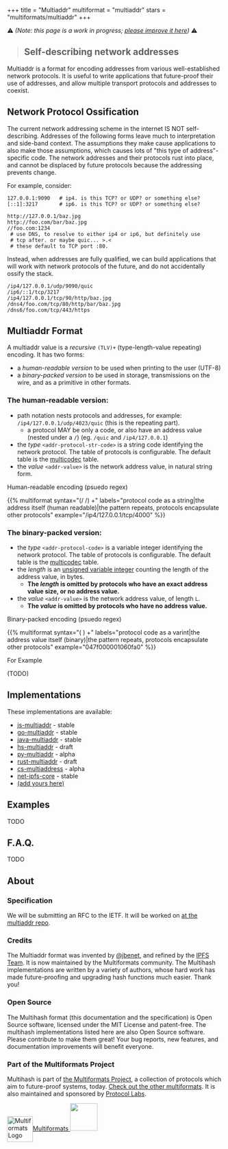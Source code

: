 +++
title = "Multiaddr"
multiformat = "multiaddr"
stars = "multiformats/multiaddr"
+++

⚠️️ _(Note: this page is a work in progress; [please improve it here](https://github.com/multiformats/website/blob/master/content/multiaddr.md))_ ⚠️️

> ## Self-describing network addresses

Multiaddr is a format for encoding addresses from various well-established network protocols. It is useful to write applications that future-proof their use of addresses, and allow multiple transport protocols and addresses to coexist.

## Network Protocol Ossification

The current network addressing scheme in the internet IS NOT self-describing. Addresses of the following forms leave much to interpretation and side-band context. The assumptions they make cause applications to also make those assumptions, which causes lots of "this type of address"-specific code. The network addresses and their protocols rust into place, and cannot be displaced by future protocols because the addressing prevents change.

For example, consider:

```
127.0.0.1:9090   # ip4. is this TCP? or UDP? or something else?
[::1]:3217       # ip6. is this TCP? or UDP? or something else?

http://127.0.0.1/baz.jpg
http://foo.com/bar/baz.jpg
//foo.com:1234
 # use DNS, to resolve to either ip4 or ip6, but definitely use
 # tcp after. or maybe quic... >.<
 # these default to TCP port :80.
```

Instead, when addresses are fully qualified, we can build applications that will work with network protocols of the future, and do not accidentally ossify the stack.

```
/ip4/127.0.0.1/udp/9090/quic
/ip6/::1/tcp/3217
/ip4/127.0.0.1/tcp/90/http/baz.jpg
/dns4/foo.com/tcp/80/http/bar/baz.jpg
/dns6/foo.com/tcp/443/https
```

## Multiaddr Format

A multiaddr value is a _recursive_ `(TLV)+` (type-length-value repeating) encoding. It has two forms:

- a _human-readable version_ to be used when printing to the user (UTF-8)
- a _binary-packed version_ to be used in storage, transmissions on the wire, and as a primitive in other formats.

### The human-readable version:

- path notation nests protocols and addresses, for example: `/ip4/127.0.0.1/udp/4023/quic` (this is the repeating part).
  - a protocol MAY be only a code, or also have an address value (nested under a `/`) (eg. `/quic` and `/ip4/127.0.0.1`)
- the _type_ <code class="c-0">\<addr-protocol-str-code></code> is a string code identifying the network protocol. The table of protocols is configurable. The default table is the [multicodec](./multicodec) table.
- the _value_ <code class="c-1">\<addr-value></code> is the network address value, in natural string form.

Human-readable encoding (psuedo regex)

{{% multiformat
  syntax="(/<addr-protocol-str-code> /<addr-value>) +"
  labels="protocol code as a string|the address itself (human readable)|the pattern repeats, protocols encapsulate other protocols"
  example="/ip4/127.0.0.1/tcp/4000"
  %}}


### The binary-packed version:

- the _type_ <code class="c-0">\<addr-protocol-code></code> is a variable integer identifying the network protocol. The table of protocols is configurable. The default table is the [multicodec](./multicodec) table.
- the _length_ is an [unsigned variable integer](https://github.com/multiformats/unsigned-varint) counting the length of the address value, in bytes.
  - **The _length_ is omitted by protocols who have an exact address value size, or no address value.**
- the _value_ <code class="c-1">\<addr-value></code> is the network address value, of length `L`.
  - **The _value_ is omitted by protocols who have no address value.**

Binary-packed encoding (psuedo regex)

{{% multiformat
  syntax="(<addr-protocol-code> <addr-value>) +"
  labels="protocol code as a varint|the address value itself (binary)|the pattern repeats, protocols encapsulate other protocols"
  example="047f000001060fa0"
  %}}

For Example

(TODO)

## Implementations

These implementations are available:

- [js-multiaddr](https://github.com/multiformats/js-multiaddr) - stable
- [go-multiaddr](https://github.com/multiformats/go-multiaddr) - stable
- [java-multiaddr](https://github.com/multiformats/java-multiaddr) - stable
- [hs-multiaddr](https://github.com/basile-henry/hs-multiaddr) - draft
- [py-multiaddr](https://github.com/sbuss/py-multiaddr) - alpha
- [rust-multiaddr](https://github.com/multiformats/rust-multiaddr) - draft
- [cs-multiaddress](https://github.com/tabrath/cs-multiaddress) - alpha
- [net-ipfs-core](https://github.com/richardschneider/net-ipfs-core) - stable
- [(add yours here)](https://github.com/multiformats/website/blob/master/content/multiaddr.md)

## Examples

TODO

## F.A.Q.

TODO

## About

### Specification

We will be submitting an RFC to the IETF. It will be worked on [at the multiaddr repo](https://github.com/multiformats/multiaddr).

### Credits

The Multiaddr format was invented by [@jbenet](https://github.com/jbenet), and refined by the [IPFS Team](https://github.com/ipfs). It is now maintained by the Multiformats community. The Multihash implementations are written by a variety of authors, whose hard work has made future-proofing and upgrading hash functions much easier. Thank you!

### Open Source

The Multihash format (this documentation and the specification) is Open Source software, licensed under the MIT License and patent-free. The multihash implementations listed here are also Open Source software. Please contribute to make them great! Your bug reports, new features, and documentation improvements will benefit everyone.

### Part of the Multiformats Project

Multihash is part of [the Multiformats Project](../), a collection of protocols which aim to future-proof systems, today. [Check out the other multiformats](../#multiformat-protocols). It is also maintained and sponsored by [Protocol Labs](http://ipn.io).

<div class="about-logos">
<a href="../" class="no-decoration">
  <img alt="Multiformats Logo" id="logo" src="../logo.svg" width="60" style="vertical-align: middle;" />Multiformats
</a>
<a href="http://ipn.io" class="no-decoration">
  <img src="../protocol-labs-logo.png" height="64px" />
</a>
</div>
